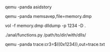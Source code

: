 qemu -panda asidstory

qemu -panda memsavep,file=memory.dmp

vol -f memory.dmp dlldump -p 1234 -D .

./anal/functions.py /path/to/dir/with/dlls/

qemu -panda trace:cr3=$((0x1234)),out=trace.txt
